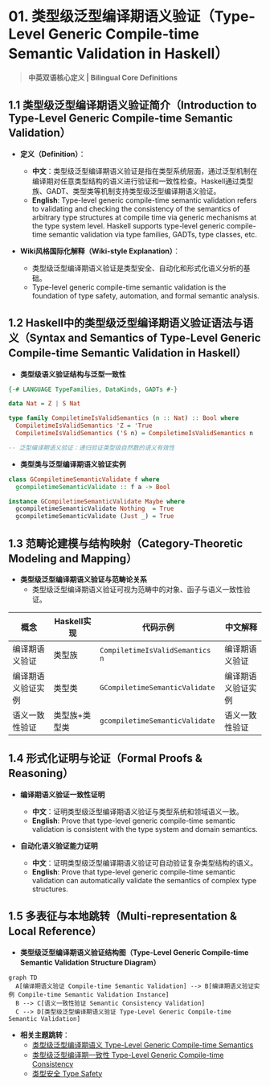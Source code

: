 # 01. 类型级泛型编译期语义验证（Type-Level Generic Compile-time Semantic Validation in Haskell）

> **中英双语核心定义 | Bilingual Core Definitions**

## 1.1 类型级泛型编译期语义验证简介（Introduction to Type-Level Generic Compile-time Semantic Validation）

- **定义（Definition）**：
  - **中文**：类型级泛型编译期语义验证是指在类型系统层面，通过泛型机制在编译期对任意类型结构的语义进行验证和一致性检查。Haskell通过类型族、GADT、类型类等机制支持类型级泛型编译期语义验证。
  - **English**: Type-level generic compile-time semantic validation refers to validating and checking the consistency of the semantics of arbitrary type structures at compile time via generic mechanisms at the type system level. Haskell supports type-level generic compile-time semantic validation via type families, GADTs, type classes, etc.

- **Wiki风格国际化解释（Wiki-style Explanation）**：
  - 类型级泛型编译期语义验证是类型安全、自动化和形式化语义分析的基础。
  - Type-level generic compile-time semantic validation is the foundation of type safety, automation, and formal semantic analysis.

## 1.2 Haskell中的类型级泛型编译期语义验证语法与语义（Syntax and Semantics of Type-Level Generic Compile-time Semantic Validation in Haskell）

- **类型级语义验证结构与泛型一致性**

```haskell
{-# LANGUAGE TypeFamilies, DataKinds, GADTs #-}

data Nat = Z | S Nat

type family CompiletimeIsValidSemantics (n :: Nat) :: Bool where
  CompiletimeIsValidSemantics 'Z = 'True
  CompiletimeIsValidSemantics ('S n) = CompiletimeIsValidSemantics n

-- 泛型编译期语义验证：递归验证类型级自然数的语义有效性
```

- **类型类与泛型编译期语义验证实例**

```haskell
class GCompiletimeSemanticValidate f where
  gcompiletimeSemanticValidate :: f a -> Bool

instance GCompiletimeSemanticValidate Maybe where
  gcompiletimeSemanticValidate Nothing  = True
  gcompiletimeSemanticValidate (Just _) = True
```

## 1.3 范畴论建模与结构映射（Category-Theoretic Modeling and Mapping）

- **类型级泛型编译期语义验证与范畴论关系**
  - 类型级泛型编译期语义验证可视为范畴中的对象、函子与语义一致性验证。

| 概念 | Haskell实现 | 代码示例 | 中文解释 |
|------|-------------|----------|----------|
| 编译期语义验证 | 类型族 | `CompiletimeIsValidSemantics n` | 编译期语义验证 |
| 编译期语义验证实例 | 类型类 | `GCompiletimeSemanticValidate` | 编译期语义验证实例 |
| 语义一致性验证 | 类型族+类型类 | `gcompiletimeSemanticValidate` | 语义一致性验证 |

## 1.4 形式化证明与论证（Formal Proofs & Reasoning）

- **编译期语义验证一致性证明**
  - **中文**：证明类型级泛型编译期语义验证与类型系统和领域语义一致。
  - **English**: Prove that type-level generic compile-time semantic validation is consistent with the type system and domain semantics.

- **自动化语义验证能力证明**
  - **中文**：证明类型级泛型编译期语义验证可自动验证复杂类型结构的语义。
  - **English**: Prove that type-level generic compile-time semantic validation can automatically validate the semantics of complex type structures.

## 1.5 多表征与本地跳转（Multi-representation & Local Reference）

- **类型级泛型编译期语义验证结构图（Type-Level Generic Compile-time Semantic Validation Structure Diagram）**

```mermaid
graph TD
  A[编译期语义验证 Compile-time Semantic Validation] --> B[编译期语义验证实例 Compile-time Semantic Validation Instance]
  B --> C[语义一致性验证 Semantic Consistency Validation]
  C --> D[类型级泛型编译期语义验证 Type-Level Generic Compile-time Semantic Validation]
```

- **相关主题跳转**：
  - [类型级泛型编译期语义 Type-Level Generic Compile-time Semantics](./01-Type-Level-Generic-Compiletime-Semantics.md)
  - [类型级泛型编译期一致性 Type-Level Generic Compile-time Consistency](./01-Type-Level-Generic-Compiletime-Consistency.md)
  - [类型安全 Type Safety](./01-Type-Safety.md)
